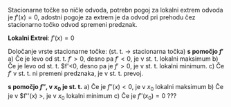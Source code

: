 Stacionarne točke so ničle odvoda, potrebn pogoj za lokalni extrem odvoda je $f'(x)=0$, adostni pogoje za extrem je da odvod pri prehodu čez stacionarno točko odvod spremeni predznak.

**Lokalni Extrei**:
$f'(x)=0$

Določanje vrste stacionarne točke: (st. t. -> stacionarna točka)
**s pomočjo $f'$**
a) Če je levo od st. t. $f'>0$, desno pa $f'<0$, je v st. t. lokalni maksimum
b) Če je levo od st. t. $f'<0, desno pa je $f'>0$, je v st. t. lokalni minimum.
c) Če $f'$ v st. t. ni premeni predznaka, je v st. t. prevoj.

**s pomočjo $f''$, v $x_0$ je st. t.**
a) Če je $f''(x) < 0$,  je v $x_0$ lokalni maksimum
b) Če je v $f''(x) >, je v $x_0$ lokalni minimum
c) Če je $f''(x_0)=0$ ???

